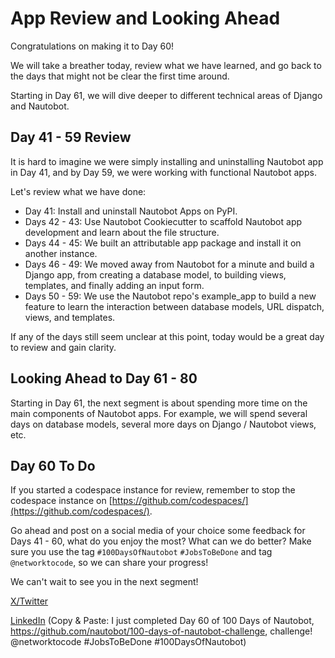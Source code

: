 # App Review and Looking Ahead

Congratulations on making it to Day 60!

We will take a breather today, review what we have learned, and go back to the days that might not be clear the first time around.

Starting in Day 61, we will dive deeper to different technical areas of Django and Nautobot.

## Day 41 - 59 Review

It is hard to imagine we were simply installing and uninstalling Nautobot app in Day 41, and by Day 59, we were working with functional Nautobot apps.

Let's review what we have done:

- Day 41: Install and uninstall Nautobot Apps on PyPI.
- Days 42 - 43: Use Nautobot Cookiecutter to scaffold Nautobot app development and learn about the file structure.
- Days 44 - 45: We built an attributable app package and install it on another instance.
- Days 46 - 49: We moved away from Nautobot for a minute and build a Django app, from creating a database model, to building views, templates, and finally adding an input form.
- Days 50 - 59: We use the Nautobot repo's example_app to build a new feature to learn the interaction between database models, URL dispatch, views, and templates.

If any of the days still seem unclear at this point, today would be a great day to review and gain clarity.

## Looking Ahead to Day 61 - 80

Starting in Day 61, the next segment is about spending more time on the main components of Nautobot apps. For example, we will spend several days on database models, several more days on Django / Nautobot views, etc.

## Day 60 To Do

If you started a codespace instance for review, remember to stop the codespace instance on [https://github.com/codespaces/](https://github.com/codespaces/).

Go ahead and post on a social media of your choice some feedback for Days 41 - 60, what do you enjoy the most? What can we do better? Make sure you use the tag `#100DaysOfNautobot` `#JobsToBeDone` and tag `@networktocode`, so we can share your progress!

We can't wait to see you in the next segment!

[X/Twitter](https://twitter.com/intent/tweet?url=https://github.com/nautobot/100-days-of-nautobot&text=I+just+completed+Day+60+of+the+100+days+of+nautobot+challenge+!&hashtags=100DaysOfNautobot,JobsToBeDone)

[LinkedIn](https://www.linkedin.com/) (Copy & Paste: I just completed Day 60 of 100 Days of Nautobot, https://github.com/nautobot/100-days-of-nautobot-challenge, challenge! @networktocode #JobsToBeDone #100DaysOfNautobot)